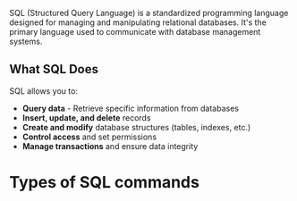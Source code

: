 SQL (Structured Query Language) is a standardized programming language designed for managing and manipulating relational databases. It's the primary language used to communicate with database management systems.

## What SQL Does

SQL allows you to:

- **Query data** - Retrieve specific information from databases
- **Insert, update, and delete** records
- **Create and modify** database structures (tables, indexes, etc.)
- **Control access** and set permissions
- **Manage transactions** and ensure data integrity

# Types of SQL commands